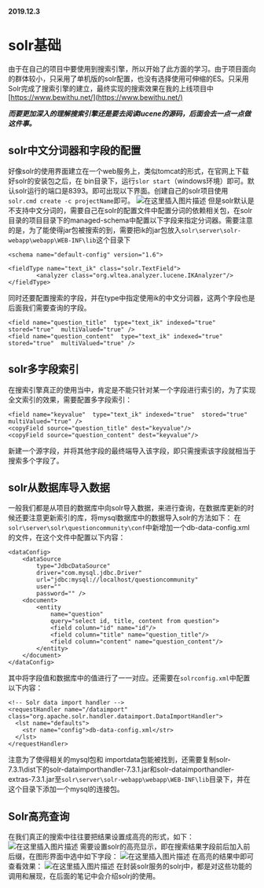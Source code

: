 **2019.12.3**

# solr基础
由于在自己的项目中要使用到搜索引擎，所以开始了此方面的学习。由于项目面向的群体较小，只采用了单机版的solr配置，也没有选择使用可伸缩的ES。只采用Solr完成了搜索引擎的建立，最终实现的搜索效果在我的上线项目中[https://www.bewithu.net/](https://www.bewithu.net/)

***而要更加深入的理解搜索引擎还是要去阅读lucene的源码，后面会去一点一点做这件事。***

## solr中文分词器和字段的配置
好像solr的使用界面建立在一个web服务上，类似tomcat的形式，在官网上下载好solr的安装包之后，在 bin目录下，运行`slor start`（windows环境）即可。默认solr运行的端口是8393。即可出现以下界面。创建自己的solr项目使用`solr.cmd create -c projectName`即可。
![在这里插入图片描述](https://img-blog.csdnimg.cn/20191121114049789.png?x-oss-process=image/watermark,type_ZmFuZ3poZW5naGVpdGk,shadow_10,text_aHR0cHM6Ly9ibG9nLmNzZG4ubmV0L3FxXzQwODQzNjM5,size_16,color_FFFFFF,t_70)
但是solr默认是不支持中文分词的，需要自己在solr的配置文件中配置分词的依赖相关包，在solr目录的项目目录下的managed-schema中配置以下字段来指定分词器。需要注意的是，为了能使得jar包被搜索的到，需要把ik的jar包放入`solr\server\solr-webapp\webapp\WEB-INF\lib`这个目录下

```
<schema name="default-config" version="1.6">

<fieldType name="text_ik" class="solr.TextField">  
        <analyzer class="org.wltea.analyzer.lucene.IKAnalyzer"/>  
</fieldType>  
```
同时还要配置搜索的字段，并在type中指定使用ik的中文分词器，这两个字段也是后面我们需要查询的字段。

```
<field name="question_title"  type="text_ik" indexed="true"  stored="true"  multiValued="true" />
<field name="question_content"  type="text_ik" indexed="true"  stored="true"  multiValued="true" />
```
## solr多字段索引
在搜索引擎真正的使用当中，肯定是不能只针对某一个字段进行索引的，为了实现全文索引的效果，需要配置多字段索引：

```
<field name="keyvalue"  type="text_ik" indexed="true"  stored="true"  multiValued="true" />
<copyField source="question_title" dest="keyvalue"/>
<copyField source="question_content" dest="keyvalue"/>
```
新建一个源字段，并将其他字段的最终端导入该字段，即只需搜索该字段就相当于搜索多个字段了。

## solr从数据库导入数据
一般我们都是从项目的数据库中向solr导入数据，来进行查询，在数据库更新的时候还要注意更新索引的库，将mysql数据库中的数据导入solr的方法如下：
在`solr\server\solr\questioncommunity\conf`中新增加一个db-data-config.xml的文件，在这个文件中配置以下内容：

```
<dataConfig>
    <dataSource 
        type="JdbcDataSource" 
        driver="com.mysql.jdbc.Driver" 
        url="jdbc:mysql://localhost/questioncommunity" 
        user="" 
        password="" />
    <document>
        <entity 
            name="question"
            query="select id, title, content from question">
            <field column="id" name="id"/>
            <field column="title" name="question_title"/>
            <field column="content" name="question_content"/>
        </entity>
    </document>
</dataConfig>
```
其中将字段值和数据库中的值进行了一一对应。还需要在`solrconfig.xml`中配置以下内容：

```
<!-- Solr data import handler -->
<requestHandler name="/dataimport" class="org.apache.solr.handler.dataimport.DataImportHandler">
  <lst name="defaults">
    <str name="config">db-data-config.xml</str>
  </lst>
</requestHandler>
```
注意为了使得相关的mysql包和 importdata包能被找到，还需要复制solr-7.3.1\dist下的solr-dataimporthandler-7.3.1.jar和solr-dataimporthandler-extras-7.3.1.jar至`solr\server\solr-webapp\webapp\WEB-INF\lib`目录下，并在这个目录下添加一个mysql的连接包。

## Solr高亮查询
在我们真正的搜索中往往要把结果设置成高亮的形式，如下：
![在这里插入图片描述](https://img-blog.csdnimg.cn/20191121121345196.png?x-oss-process=image/watermark,type_ZmFuZ3poZW5naGVpdGk,shadow_10,text_aHR0cHM6Ly9ibG9nLmNzZG4ubmV0L3FxXzQwODQzNjM5,size_16,color_FFFFFF,t_70)
需要设置solr的高亮显示，即在搜索结果字段前后加入前后缀，在图形界面中选中如下字段：
![在这里插入图片描述](https://img-blog.csdnimg.cn/20191121121741406.png?x-oss-process=image/watermark,type_ZmFuZ3poZW5naGVpdGk,shadow_10,text_aHR0cHM6Ly9ibG9nLmNzZG4ubmV0L3FxXzQwODQzNjM5,size_16,color_FFFFFF,t_70)
在高亮的结果中即可查看效果：
![在这里插入图片描述](https://img-blog.csdnimg.cn/20191121121822335.png?x-oss-process=image/watermark,type_ZmFuZ3poZW5naGVpdGk,shadow_10,text_aHR0cHM6Ly9ibG9nLmNzZG4ubmV0L3FxXzQwODQzNjM5,size_16,color_FFFFFF,t_70)
在封装solr服务的solrj中，都是对这些功能的调用和展现，在后面的笔记中会介绍solrj的使用。
